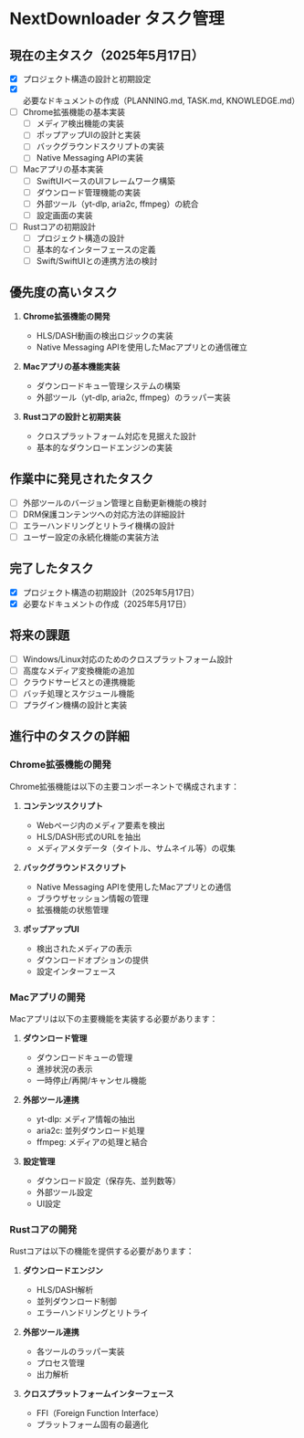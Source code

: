 # NextDownloader タスク管理

## 現在の主タスク（2025年5月17日）

- [x] プロジェクト構造の設計と初期設定
- [x] 必要なドキュメントの作成（PLANNING.md, TASK.md, KNOWLEDGE.md）
- [ ] Chrome拡張機能の基本実装
  - [ ] メディア検出機能の実装
  - [ ] ポップアップUIの設計と実装
  - [ ] バックグラウンドスクリプトの実装
  - [ ] Native Messaging APIの実装
- [ ] Macアプリの基本実装
  - [ ] SwiftUIベースのUIフレームワーク構築
  - [ ] ダウンロード管理機能の実装
  - [ ] 外部ツール（yt-dlp, aria2c, ffmpeg）の統合
  - [ ] 設定画面の実装
- [ ] Rustコアの初期設計
  - [ ] プロジェクト構造の設計
  - [ ] 基本的なインターフェースの定義
  - [ ] Swift/SwiftUIとの連携方法の検討

## 優先度の高いタスク

1. **Chrome拡張機能の開発**
   - HLS/DASH動画の検出ロジックの実装
   - Native Messaging APIを使用したMacアプリとの通信確立

2. **Macアプリの基本機能実装**
   - ダウンロードキュー管理システムの構築
   - 外部ツール（yt-dlp, aria2c, ffmpeg）のラッパー実装

3. **Rustコアの設計と初期実装**
   - クロスプラットフォーム対応を見据えた設計
   - 基本的なダウンロードエンジンの実装

## 作業中に発見されたタスク

- [ ] 外部ツールのバージョン管理と自動更新機能の検討
- [ ] DRM保護コンテンツへの対応方法の詳細設計
- [ ] エラーハンドリングとリトライ機構の設計
- [ ] ユーザー設定の永続化機能の実装方法

## 完了したタスク

- [x] プロジェクト構造の初期設計（2025年5月17日）
- [x] 必要なドキュメントの作成（2025年5月17日）

## 将来の課題

- [ ] Windows/Linux対応のためのクロスプラットフォーム設計
- [ ] 高度なメディア変換機能の追加
- [ ] クラウドサービスとの連携機能
- [ ] バッチ処理とスケジュール機能
- [ ] プラグイン機構の設計と実装

## 進行中のタスクの詳細

### Chrome拡張機能の開発

Chrome拡張機能は以下の主要コンポーネントで構成されます：

1. **コンテンツスクリプト**
   - Webページ内のメディア要素を検出
   - HLS/DASH形式のURLを抽出
   - メディアメタデータ（タイトル、サムネイル等）の収集

2. **バックグラウンドスクリプト**
   - Native Messaging APIを使用したMacアプリとの通信
   - ブラウザセッション情報の管理
   - 拡張機能の状態管理

3. **ポップアップUI**
   - 検出されたメディアの表示
   - ダウンロードオプションの提供
   - 設定インターフェース

### Macアプリの開発

Macアプリは以下の主要機能を実装する必要があります：

1. **ダウンロード管理**
   - ダウンロードキューの管理
   - 進捗状況の表示
   - 一時停止/再開/キャンセル機能

2. **外部ツール連携**
   - yt-dlp: メディア情報の抽出
   - aria2c: 並列ダウンロード処理
   - ffmpeg: メディアの処理と結合

3. **設定管理**
   - ダウンロード設定（保存先、並列数等）
   - 外部ツール設定
   - UI設定

### Rustコアの開発

Rustコアは以下の機能を提供する必要があります：

1. **ダウンロードエンジン**
   - HLS/DASH解析
   - 並列ダウンロード制御
   - エラーハンドリングとリトライ

2. **外部ツール連携**
   - 各ツールのラッパー実装
   - プロセス管理
   - 出力解析

3. **クロスプラットフォームインターフェース**
   - FFI（Foreign Function Interface）
   - プラットフォーム固有の最適化
